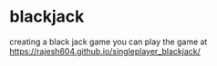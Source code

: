 # blackjack
creating a black jack game you can play the game at  https://rajesh604.github.io/singleplayer_blackjack/
